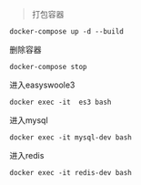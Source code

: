 > 打包容器
```
docker-compose up -d --build
```

删除容器
```
docker-compose stop
```

进入easyswoole3
```
docker exec -it  es3 bash
```

进入mysql
```
docker exec -it mysql-dev bash
```

进入redis
```
docker exec -it redis-dev bash
```


